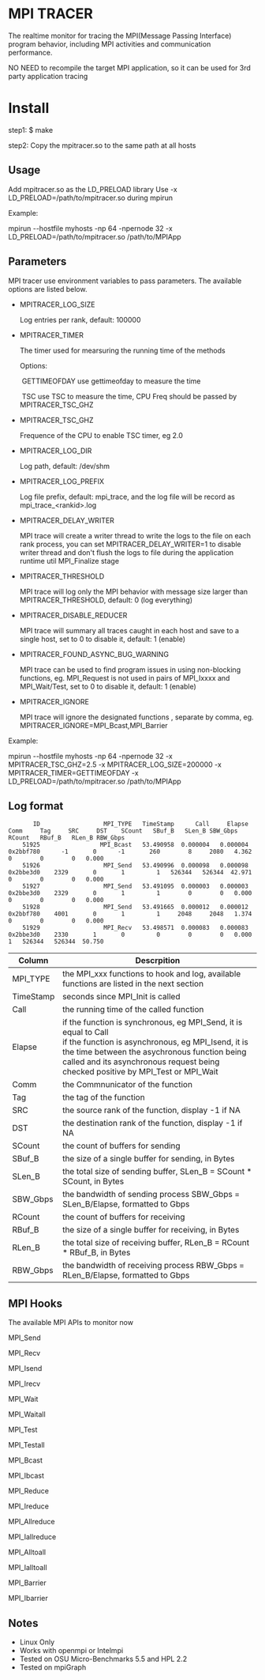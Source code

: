 # MPI TRACER
The realtime monitor for tracing the MPI(Message Passing Interface) program behavior, including  MPI activities and communication performance.

NO NEED to recompile the target MPI application, so it can be used for  3rd party application tracing



# Install 

step1: $ make 

step2: Copy the mpitracer.so to the same path at all hosts




## Usage
Add mpitracer.so as the LD_PRELOAD library 
Use -x LD_PRELOAD=/path/to/mpitracer.so during mpirun

Example:

mpirun  --hostfile myhosts -np 64 -npernode 32  -x LD_PRELOAD=/path/to/mpitracer.so /path/to/MPIApp



## Parameters 

MPI tracer use environment variables to pass parameters. The available options are listed below.

* MPITRACER_LOG_SIZE

   Log entries per rank, default: 100000

* MPITRACER_TIMER

   The timer used for mearsuring the running time of the methods

   Options:

  ​     GETTIMEOFDAY    use gettimeofday to measure the time 

  ​     TSC                          use TSC to measure the time, CPU Freq should be passed by MPITRACER_TSC_GHZ

* MPITRACER_TSC_GHZ

  Frequence of the CPU to enable TSC timer, eg 2.0 

* MPITRACER_LOG_DIR

  Log path, default: /dev/shm  

* MPITRACER_LOG_PREFIX

  Log file prefix, default: mpi_trace, and the log file will be record as mpi_trace_\<rankid\>.log

* MPITRACER_DELAY_WRITER

  MPI trace will create a writer thread to write the logs to the file on each rank process, you can set MPITRACER_DELAY_WRITER=1 to disable writer thread and don't  flush the logs to file during the application runtime util MPI_Finalize stage

* MPITRACER_THRESHOLD

  MPI trace will log only the MPI behavior with message size larger than MPITRACER_THRESHOLD, default: 0 (log everything)

* MPITRACER_DISABLE_REDUCER

   MPI trace will summary all traces caught in each host and save to a single host, set to 0 to disable it, default: 1 (enable)

* MPITRACER_FOUND_ASYNC_BUG_WARNING

   MPI trace can be used to find program issues in using  non-blocking functions,  eg. MPI_Request is not used in pairs of MPI_Ixxxx and MPI_Wait/Test, set to 0 to disable it, default: 1 (enable)

* MPITRACER_IGNORE

   MPI trace will ignore the designated functions , separate by comma, eg. MPITRACER_IGNORE=MPI_Bcast,MPI_Barrier

Example:

mpirun  --hostfile myhosts -np 64 -npernode 32 -x MPITRACER_TSC_GHZ=2.5 -x MPITRACER_LOG_SIZE=200000 -x MPITRACER_TIMER=GETTIMEOFDAY  -x LD_PRELOAD=/path/to/mpitracer.so /path/to/MPIApp






## Log format
```
       ID                  MPI_TYPE   TimeStamp      Call     Elapse       Comm     Tag     SRC     DST    SCount   SBuf_B   SLen_B SBW_Gbps    RCount   RBuf_B   RLen_B RBW_Gbps
    51925                 MPI_Bcast   53.490958  0.000004   0.000004  0x2bbf780      -1       0      -1       260        8     2080   4.362         0        0        0   0.000
    51926                  MPI_Send   53.490996  0.000098   0.000098  0x2bbe3d0    2329       0       1         1   526344   526344  42.971         0        0        0   0.000
    51927                  MPI_Send   53.491095  0.000003   0.000003  0x2bbe3d0    2329       0       1         1        0        0   0.000         0        0        0   0.000
    51928                  MPI_Send   53.491665  0.000012   0.000012  0x2bbf780    4001       0       1         1     2048     2048   1.374         0        0        0   0.000
    51929                  MPI_Recv   53.498571  0.000083   0.000083  0x2bbe3d0    2330       1       0         0        0        0   0.000         1   526344   526344  50.750
```


| Column    | Descrpition                                                  |
| --------- | ------------------------------------------------------------ |
| MPI_TYPE  | the MPI_xxx functions to hook and log, available functions are listed in the next section |
| TimeStamp | seconds since MPI_Init is called                             |
| Call      | the running time of the called function                      |
| Elapse    | if the function is synchronous, eg MPI_Send, it is equal to Call<br />if the function is asynchronous, eg MPI_Isend, it is the time between the asychronous function being called and its asynchronous request being checked positive by MPI_Test or MPI_Wait |
| Comm      | the Commnunicator of the function                                 |
| Tag       | the tag of the function                                           |
| SRC       | the source rank of the function, display -1 if NA                 |
| DST       | the destination rank of the function, display -1 if NA            |
| SCount    | the count of buffers for sending                             |
| SBuf_B    | the size of a single buffer for sending, in Bytes            |
| SLen_B    | the total size of sending buffer, SLen_B = SCount * SCount, in Bytes |
| SBW_Gbps  | the bandwidth of sending process SBW_Gbps = SLen_B/Elapse, formatted to Gbps |
| RCount    | the count of buffers for receiving                           |
| RBuf_B    | the size of a single buffer for receiving, in Bytes          |
| RLen_B    | the total size of receiving buffer, RLen_B = RCount * RBuf_B, in Bytes |
| RBW_Gbps  | the bandwidth of receiving process RBW_Gbps = RLen_B/Elapse, formatted to Gbps |



## MPI Hooks

The available MPI APIs to monitor now

MPI_Send

MPI_Recv

MPI_Isend

MPI_Irecv

MPI_Wait

MPI_Waitall

MPI_Test

MPI_Testall

MPI_Bcast

MPI_Ibcast

MPI_Reduce

MPI_Ireduce

MPI_Allreduce

MPI_Iallreduce

MPI_Alltoall

MPI_Ialltoall

MPI_Barrier

MPI_Ibarrier


## Notes

* Linux Only
* Works with openmpi or Intelmpi
* Tested on OSU Micro-Benchmarks 5.5 and HPL 2.2
* Tested on mpiGraph





